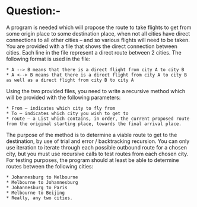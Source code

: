 # Question:-

A program is needed which will propose the route to take flights to get from some origin place to some destination place, when not all cities have direct connections to all other cities – and so various flights will need to be taken. 
You are provided with a file that shows the direct connection between cities. Each line in the file represent a direct route between 2 cities. The following format is used in the file:

	* A --> B means that there is a direct flight from city A to city B 
	* A <--> B means that there is a direct flight from city A to city B as well as a direct flight from city B to city A 

Using the two provided files, you need to write a recursive method which 
will be provided with the following parameters: 

	* From – indicates which city to fly from 
	* To – indicates which city you wish to get to 
	* route – a List which contains, in order, the current proposed route from the original starting place, towards the final arrival place. 

The purpose of the method is to determine a viable route to get to the destination, by use of trial and error / backtracking recursion. 
You can only use iteration to iterate through each possible outbound route for a chosen city, but you must use recursive calls to test routes from each chosen city. 
For testing purposes, the program should at least be able to determine routes between the following cities: 

	* Johannesburg to Melbourne 
	* Melbourne to Johannesburg 
	* Johannesburg to Paris 
	* Melbourne to Beijing 
	* Really, any two cities. 

